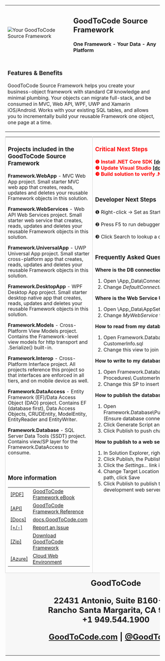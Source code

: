 ﻿<div style="margin: 0px auto; width: 100%; color: slategray;">
<table>
<tbody>
<tr>
<td>

<img alt="Your GoodToCode Source Framework" src="https://www.GoodToCode.com/images/welcome/GoodToCode-Logo-71x71-Transparent.png">

</td>
<td>

<h2> GoodToCode Source Framework </h2>

<h4>One Framework - Your Data - Any Platform</h4>

</td>
</tr>
<tr>
<td colspan="2">

### Features & Benefits

GoodToCode Source Framework helps you create your business-object framework with standard C# knowledge and minimal plumbing. Your objects can migrate full-stack, and be consumed in MVC, Web API, WPF, UWP and Xamarin iOS/Android. Works with your existing SQL tables, and allows you to incrementally build your reusable Framework one object, one page at a time.

</td>
</tr>
</table>
</tbody>
<table>
<tbody>
<tr>

<td style="vertical-align: top; border-left-color: rgb(213, 213, 213); border-left-width: 1px; border-left-style: solid;">

### Projects included in the GoodToCode Source Framework

<div>

<strong>Framework.WebApp</strong> - <span style="text-align:justify; line-height:18px">MVC Web App project. Small starter MVC web app that creates, reads, updates and deletes your reusable Framework objects in this solution. </span>

<strong>Framework.WebServices</strong> - <span style="text-align:justify; line-height:18px">Web API Web Services project. Small starter web service that creates, reads, updates and deletes your reusable Framework objects in this solution. </span>

<strong>Framework.UniversalApp</strong> - <span style="text-align:justify; line-height:18px">UWP Universal App project. Small starter cross-platform app that creates, reads, updates and deletes your reusable Framework objects in this solution. </span>

<strong>Framework.DesktopApp</strong> - <span style="text-align:justify; line-height:18px">WPF Desktop App project. Small starter desktop native app that creates, reads, updates and deletes your reusable Framework objects in this solution. </span>

<strong>Framework.Models</strong> - <span style="text-align:justify; line-height:18px">Cross-Platform View Models project. Contains the Framework-level view models for http transport and .Serialize() built-in.</span>

<strong>Framework.Interop</strong> - <span style="text-align:justify; line-height:18px">Cross-Platform Interface project. All projects reference this project so that interfaces are enforced in all tiers, and on mobile device as well.</span>

<strong>Framework.DataAccess</strong> - <span style="text-align:justify; line-height:18px">Entity Framework (EF)/Data Access Object (DAO) project. Contains EF (database first), Data Access Objects, CRUDEntity, ModelEntity, EntityReader and EntityWriter.</span>

<strong>Framework.Database</strong> - <span style="text-align:justify; line-height:18px">SQL Server Data Tools (SSDT) project. Contains view/SP layer for the Framework.DataAccess to consume.</span>

</div>
<br />

### More information

<div>
    <table>
        <tr>
            <td><a href="https://docs.GoodToCode.com/products/GoodToCode-framework/GoodToCode-framework-ebook.pdf" target="_blank">[PDF]</a></td>
            <td><a href="https://docs.GoodToCode.com/products/GoodToCode-framework/GoodToCode-framework-ebook.pdf" target="_blank">GoodToCode Framework eBook</a></td>
        </tr>
        <tr>
            <td><a href="https://docs.GoodToCode.com/reference/GoodToCode-framework" target="_blank">[API]</a></td>
            <td><a href="https://docs.GoodToCode.com/reference/GoodToCode-framework" target="_blank">GoodToCode Framework Reference</a></td>
        </tr>
        <tr>
            <td><a href="https://docs.GoodToCode.com" target="_blank">[Docs]</a></td>
            <td><a href="https://docs.GoodToCode.com" target="_blank">docs.GoodToCode.com</a></td>
        </tr>
        <tr>
            <td><a href="https://github.com/GoodToCode/Framework/issues/new" target="_blank">[+/-]</a></td>
            <td><a href="https://github.com/GoodToCode/Framework/issues/new" target="_blank">Report an Issue</a></td>
        </tr>
        <tr>
            <td><a href="https://cloud.GoodToCode.com/GoodToCode-framework" target="_blank">[Zip]</a></td>
            <td><a href="https://cloud.GoodToCode.com/GoodToCode-framework" target="_blank">Download GoodToCode Framework</a></td>
        </tr>
        <tr>
            <td><a href="https://www.microsoft.com/net/download" target="_blank">[Azure]</a></td>
            <td><a href="https://www.microsoft.com/net/download" target="_blank">Cloud Web Environment</a></td>
        </tr>
    </table>
</div>

</td>

<td style="vertical-align: top; border-left-color: rgb(213, 213, 213); border-left-width: 1px; border-left-style: solid;">

<div style="text-align: left; color: red;">

### Critical Next Steps

<strong>❶ Install .NET Core SDK <a href="https://www.microsoft.com/net/download">[download]</a></strong>
<br />
<strong>❷ Update Visual Studio <a href="https://docs.microsoft.com/en-us/visualstudio/install/update-visual-studio?view=vs-2017">[download]</a></strong>
<br />
<strong>❸ Build solution to verify .NET Core</strong>

</div>

<div>

<br />

### Developer Next Steps

<div>❶ Right-click -> Set as Startup Project</div>
<br />
<div>❷ Press F5 to run debugger</div>
<br />
<div>❸ Click Search to lookup a customer</div>

</div>

<br />

### Frequently Asked Questions

**Where is the DB connection string?**

1.  Open \App_Data\ConnectionStrings.json
2.  Change _DefaultConnection_ to match your DB

**Where is the Web Service Url?**

1.  Open \App_Data\AppSettings.json
2.  Change _MyWebService_ to match your Url

**How to read from my database?**

1.  Open Framework.Database\ CustomerCode\ Views\ CustomerInfo.sql
2.  Change this view to join to your "Person" table

**How to write to my database?**

1.  Open Framework.Database\ CustomerCode\ Stored Procedures\ CustomerInsert.sql
2.  Change this SP to insert to your "Person" table

**How to publish the database?**

1.  Open Framework.Database\Publish\PublishToDev.publish.xml (Ensure database connection is correct)
2.  Click Generate Script and review
3.  Click Publish to push changes to SQL

**How to publish to a web server?**

1.  In Solution Explorer, right-click Framework.WebApp
2.  Click Publish, the Publish window will display
3.  Click the _Settings..._ link in the Publish window
4.  Change Target Location to the dev web site folder path, click Save
5.  Click Publish to publish the project to your development web server

</td>

</tr>

<tr>

<td style="border-top-color: rgb(213, 213, 213); border-top-width: 1px; border-top-style: solid; background-color: rgb(247, 247, 247);" colspan="2">

<div style="padding: 15px 40px 15px 15px; text-align: center; vertical-align: top;">

<div style="text-align:center;font-size: 1.6em; font-weight: bold;">
<strong>GoodToCode</strong>

22431 Antonio, Suite B160-843
<br />
Rancho Santa Margarita, CA 92688
<br />
+1 949.544.1900
<br />

[GoodToCode.com](http://www.GoodToCode.com) | [@GoodToCode](http://www.twitter.com/GoodToCode)


</div>
</div>

</td>

</tr>

</tbody>

</table>

</div>